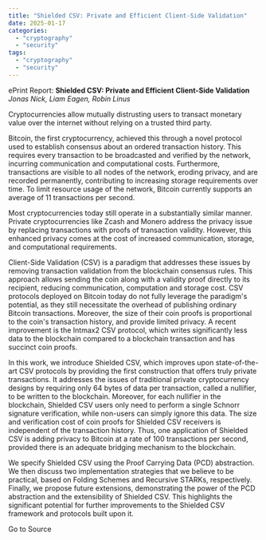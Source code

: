 ```yaml
---
title: "Shielded CSV: Private and Efficient Client-Side Validation"
date: 2025-01-17
categories: 
  - "cryptography"
  - "security"
tags: 
  - "cryptography"
  - "security"
---
```


ePrint Report: **Shielded CSV: Private and Efficient Client-Side Validation**  
_Jonas Nick, Liam Eagen, Robin Linus_

Cryptocurrencies allow mutually distrusting users to transact monetary value over the internet without relying on a trusted third party.  
  
Bitcoin, the first cryptocurrency, achieved this through a novel protocol used to establish consensus about an ordered transaction history. This requires every transaction to be broadcasted and verified by the network, incurring communication and computational costs. Furthermore, transactions are visible to all nodes of the network, eroding privacy, and are recorded permanently, contributing to increasing storage requirements over time. To limit resource usage of the network, Bitcoin currently supports an average of 11 transactions per second.  
  
Most cryptocurrencies today still operate in a substantially similar manner. Private cryptocurrencies like Zcash and Monero address the privacy issue by replacing transactions with proofs of transaction validity. However, this enhanced privacy comes at the cost of increased communication, storage, and computational requirements.  
  
Client-Side Validation (CSV) is a paradigm that addresses these issues by removing transaction validation from the blockchain consensus rules. This approach allows sending the coin along with a validity proof directly to its recipient, reducing communication, computation and storage cost. CSV protocols deployed on Bitcoin today do not fully leverage the paradigm's potential, as they still necessitate the overhead of publishing ordinary Bitcoin transactions. Moreover, the size of their coin proofs is proportional to the coin's transaction history, and provide limited privacy. A recent improvement is the Intmax2 CSV protocol, which writes significantly less data to the blockchain compared to a blockchain transaction and has succinct coin proofs.  
  
In this work, we introduce Shielded CSV, which improves upon state-of-the-art CSV protocols by providing the first construction that offers truly private transactions. It addresses the issues of traditional private cryptocurrency designs by requiring only 64 bytes of data per transaction, called a nullifier, to be written to the blockchain. Moreover, for each nullifier in the blockchain, Shielded CSV users only need to perform a single Schnorr signature verification, while non-users can simply ignore this data. The size and verification cost of coin proofs for Shielded CSV receivers is independent of the transaction history. Thus, one application of Shielded CSV is adding privacy to Bitcoin at a rate of 100 transactions per second, provided there is an adequate bridging mechanism to the blockchain.  
  
We specify Shielded CSV using the Proof Carrying Data (PCD) abstraction. We then discuss two implementation strategies that we believe to be practical, based on Folding Schemes and Recursive STARKs, respectively. Finally, we propose future extensions, demonstrating the power of the PCD abstraction and the extensibility of Shielded CSV. This highlights the significant potential for further improvements to the Shielded CSV framework and protocols built upon it.

Go to Source
